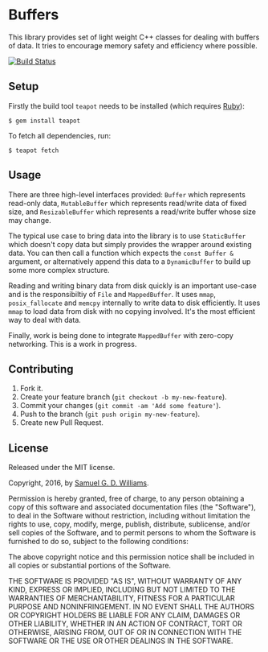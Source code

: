 # Buffers

This library provides set of light weight C++ classes for dealing with buffers of data. It tries to encourage memory safety and efficiency where possible.

[![Build Status](https://travis-ci.org/kurocha/buffers.svg?branch=master)](https://travis-ci.org/kurocha/buffers)

## Setup

Firstly the build tool `teapot` needs to be installed (which requires [Ruby][2]):

	$ gem install teapot

To fetch all dependencies, run:

	$ teapot fetch

[2]: http://www.ruby-lang.org/en/downloads/

## Usage

There are three high-level interfaces provided: `Buffer` which represents read-only data, `MutableBuffer` which represents read/write data of fixed size, and `ResizableBuffer` which represents a read/write buffer whose size may change.

The typical use case to bring data into the library is to use `StaticBuffer` which doesn't copy data but simply provides the wrapper around existing data. You can then call a function which expects the `const Buffer &` argument, or alternatively append this data to a `DynamicBuffer` to build up some more complex structure.

Reading and writing binary data from disk quickly is an important use-case and is the responsibiltiy of `File` and `MappedBuffer`. It uses `mmap`, `posix_fallocate` and `memcpy` internally to write data to disk efficiently. It uses `mmap` to load data from disk with no copying involved. It's the most efficient way to deal with data.

Finally, work is being done to integrate `MappedBuffer` with zero-copy networking. This is a work in progress.

## Contributing

1. Fork it.
2. Create your feature branch (`git checkout -b my-new-feature`).
3. Commit your changes (`git commit -am 'Add some feature'`).
4. Push to the branch (`git push origin my-new-feature`).
5. Create new Pull Request.

## License

Released under the MIT license.

Copyright, 2016, by [Samuel G. D. Williams](http://www.codeotaku.com/samuel-williams).

Permission is hereby granted, free of charge, to any person obtaining a copy
of this software and associated documentation files (the "Software"), to deal
in the Software without restriction, including without limitation the rights
to use, copy, modify, merge, publish, distribute, sublicense, and/or sell
copies of the Software, and to permit persons to whom the Software is
furnished to do so, subject to the following conditions:

The above copyright notice and this permission notice shall be included in
all copies or substantial portions of the Software.

THE SOFTWARE IS PROVIDED "AS IS", WITHOUT WARRANTY OF ANY KIND, EXPRESS OR
IMPLIED, INCLUDING BUT NOT LIMITED TO THE WARRANTIES OF MERCHANTABILITY,
FITNESS FOR A PARTICULAR PURPOSE AND NONINFRINGEMENT. IN NO EVENT SHALL THE
AUTHORS OR COPYRIGHT HOLDERS BE LIABLE FOR ANY CLAIM, DAMAGES OR OTHER
LIABILITY, WHETHER IN AN ACTION OF CONTRACT, TORT OR OTHERWISE, ARISING FROM,
OUT OF OR IN CONNECTION WITH THE SOFTWARE OR THE USE OR OTHER DEALINGS IN
THE SOFTWARE.
